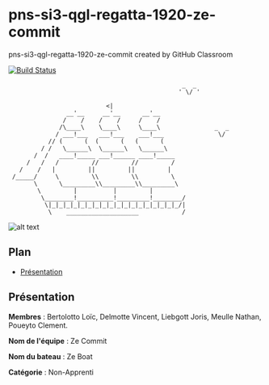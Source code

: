 # pns-si3-qgl-regatta-1920-ze-commit
pns-si3-qgl-regatta-1920-ze-commit created by GitHub Classroom

[![Build Status](https://travis-ci.com/pns-si3-qgl/pns-si3-qgl-regatta-1920-ze-commit.svg?token=B3FYLXeem5SKyzsCXNGH&branch=master)](https://travis-ci.com/pns-si3-qgl/pns-si3-qgl-regatta-1920-ze-commit)

                                                    _  _
                                                   ' \/ '
                                                   
                               <|
                    __'__     __'__      __'__
                   /    /    /    /     /    /
                  /\____\    \____\     \____\               _  _
                 / ___!___   ___!___    ___!___               \/
               // (      (  (      (   (      (
             / /   \______\  \______\   \______\
           /  /   ____!_____ ___!______ ____!_____
         /   /   /         //         //         /
       /    /   |         ||         ||         |
     /_____/     \         \\         \\         \
           \      \_________\\_________\\_________\
            \         |          |         |
             \________!__________!_________!________/
              \|_|_|_|_|_|_|_|_|_|_|_|_|_|_|_|_|_|_/|
               \    ____________________            /
               


![alt text](https://github.com/pns-si3-qgl/pns-si3-qgl-regatta-1920-ze-commit/blob/master/flag.png)

## Plan
- [Présentation](#Présentation)


## Présentation

**Membres** : Bertolotto Loïc, Delmotte Vincent, Liebgott Joris, Meulle Nathan, Poueyto Clement.

**Nom de l'équipe** : Ze Commit

**Nom du bateau** : Ze Boat

**Catégorie** : Non-Apprenti
